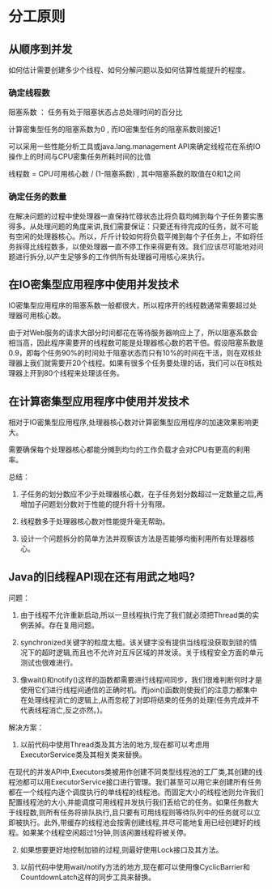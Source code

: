# 分工原则

## 从顺序到并发

如何估计需要创建多少个线程、如何分解问题以及如何估算性能提升的程度。

### 确定线程数

阻塞系数 ： 任务有处于阻塞状态占总处理时间的百分比

计算密集型任务的阻塞系数为0 , 而IO密集型任务的阻塞系数则接近1

可以采用一些性能分析工具或java.lang.management API来确定线程花在系统IO操作上的时间与CPU密集任务所耗时间的比值

线程数 = CPU可用核心数 / (1-阻塞系数) , 其中阻塞系数的取值在0和1之间

### 确定任务的数量

在解决问题的过程中使处理器一直保持忙碌状态比将负载均摊到每个子任务要实惠得多。从处理问题的角度来讲,我们需要保证：只要还有待完成的任务，就不可能有空闲的处理器核心。所以，斤斤计较如何将负载平摊到每个子任务上，不如将任务拆得比线程数多，以使处理器一直不停工作来得更有效。我们应该尽可能地对问题进行拆分,以产生足够多的工作供所有处理器可用核心来执行。

## 在IO密集型应用程序中使用并发技术

IO密集型应用程序的阻塞系数一般都很大，所以程序开的线程数通常需要超过处理器可用核心数。

由于对Web服务的请求大部分时间都花在等待服务器响应上了，所以阻塞系数会相当高，因此程序需要开的线程数可能是处理器核心数的若干倍。假设阻塞系数是0.9，即每个任务90%的时间处于阻塞状态而只有10%的时间在干活，则在双核处理器上我们就需要开20个线程。如果有很多个任务要处理的话，我们可以在8核处理器上开到80个线程来处理该任务。

## 在计算密集型应用程序中使用并发技术

相对于IO密集型应用程序,处理器核心数对计算密集型应用程序的加速效果影响更大。

需要确保每个处理器核心都能分摊到均匀的工作负载才会对CPU有更高的利用率。

总结：

1. 子任务的划分数应不少于处理器核心数，在子任务划分数超过一定数量之后,再增加子问题划分数对于性能的提升将十分有限。

2. 线程数多于处理器核心数对性能提升毫无帮助。

3. 设计一个问题拆分的简单方法并观察该方法是否能够均衡利用所有处理器核心。

## Java的旧线程API现在还有用武之地吗?

问题：

1. 由于线程不允许重新启动,所以一旦线程执行完了我们就必须把Thread类的实例丢掉。存在复用问题。

2. synchronized关键字的粒度太粗。该关键字没有提供当线程没获取到锁的情况下的超时逻辑,而且也不允许对互斥区域的并发读。关于线程安全方面的单元测试也很难进行。

3. 像wait()和notify()这样的函数都需要进行线程间同步，我们很难判断何时才是使用它们进行线程间通信的正确时机。而join()函数则使我们的注意力都集中在处理线程消亡的逻辑上,从而忽视了对即将结束的任务的处理(任务完成并不代表线程消亡,反之亦然。)。

解决方案：

1. 以前代码中使用Thread类及其方法的地方,现在都可以考虑用ExecutorService类及其相关类来替换。

在现代的并发API中,Executors类被用作创建不同类型线程池的工厂类,其创建的线程池都可以用ExecutorService接口进行管理。我们甚至可以用它来创建所有任务都在一个线程内逐个调度执行的单线程的线程池。而固定大小的线程池则允许我们配置线程池的大小,并能调度可用线程并发执行我们丢给它的任务。如果任务数大于线程数,则所有任务将排队执行,且只要有可用线程则等待队列中的任务就可以立即被执行。此外,带缓存的线程池会按需创建线程,并尽可能地复用已经创建好的线程。如果某个线程空闲超过1分钟,则该闲置线程将被关停。

2. 如果想要更好地控制加锁的过程,则最好使用Lock接口及其方法。

3. 以前代码中使用wait/notify方法的地方,现在都可以使用像CyclicBarrier和CountdownLatch这样的同步工具来替换。
